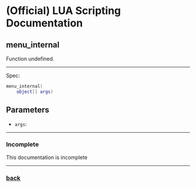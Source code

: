 
# (Official) LUA Scripting Documentation

## menu_internal

Function undefined.

___

Spec:

```lua
menu_internal(
	object[] args)
```

## Parameters

- `args`: 

___

### Incomplete

This documentation is incomplete

___

### [back](../other)
